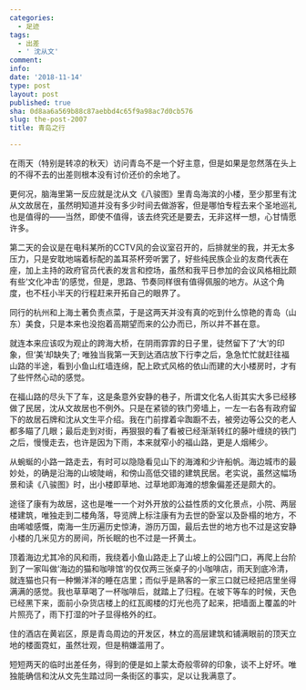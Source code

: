 ```yaml
---
categories:
  - 足迹
tags:
  - 出差
  - ' 沈从文'
comment: 
info: 
date: '2018-11-14'
type: post
layout: post
published: true
sha: 0d8aa6a569b88c87aebbd4c65f9a98ac7d0cb576
slug: the-post-2007
title: 青岛之行

---
```


在雨天（特别是转凉的秋天）访问青岛不是一个好主意，但是如果是忽然落在头上的不得不去的出差则根本没有讨价还价的余地了。

更何况，脑海里第一反应就是沈从文《八骏图》里青岛海滨的小楼，至少那里有沈从文故居在，虽然明知道并没有多少时间去做游客，但是哪怕专程去来个圣地巡礼也是值得的——当然，即使不值得，该去终究还是要去，无非这样一想，心甘情愿许多。

第二天的会议是在电科某所的CCTV风的会议室召开的，后排就坐的我，并无太多压力，只是安耽地端着标配的盖耳茶杯旁听罢了，好些纯民族企业的友商代表在座，加上主持的政府官员代表的发言和控场，虽然和我平日参加的会议风格相比颇有些‘文化冲击’的感觉，但是，思路、节奏同样很有值得佩服的地方。从这个角度，也不枉小半天的行程赶来开拓自己的眼界了。

同行的杭州和上海土著负责点菜，于是这两天并没有真的吃到什么惊艳的青岛（山东）美食，只是本来也没抱着高期望而来的公办而已，所以并不甚在意。

就连本来应该叹为观止的跨海大桥，在阴雨霏霏的日子里，徒然留下了‘大’的印象，但‘美’却缺失了; 唯独当我第一天到达酒店放下行李之后，急急忙忙就赶往福山路的半途，看到小鱼山红墙连绵，配上欧式风格的依山而建的大小楼房时，才有了些怦然心动的感觉。

在福山路的尽头下了车，这是条意外安静的巷子，所谓文化名人街其实大多已经移做了民居，沈从文故居也不例外。只是在紧锁的铁门旁墙上，一左一右各有政府留下的故居石牌和沈从文生平介绍。我在门前撑着伞踟蹰不去，被旁边等公交的老人都多瞄了几眼；最后走到对街，再狠狠的看了看被已经渐渐转红的藤叶缠绕的铁门之后，慢慢走去，也许是因为下雨，本来就窄小的福山路，更是人烟稀少。

从蜿蜒的小路一路走去，有时可以隐隐看见山下的海滩和少许船帆。海边城市的最妙处，的确是沿海的山坡陡峭，和傍山高低交错的建筑民居。老实说，虽然这幅场景和读《八骏图》时，出小楼即草地、过草地即海滩的想象偏差还是颇大的。

途径了康有为故居，这也是唯一一个对外开放的公益性质的文化景点，小院、两层楼建筑，唯独走到二楼角落，导览牌上标注康有为去世的卧室以及卧榻的地方，不由唏嘘感慨，南海一生历遍历史惊涛，游历万国，最后去世的地方也不过是这安静小楼的几米见方的房间，所长眠的也不过是一抔黄土。

顶着海边尤其冷的风和雨，我绕着小鱼山路走上了山坡上的公园门口，再爬上台阶到了一家叫做‘海边的猫和咖啡馆’的仅仅两三张桌子的小咖啡店，雨天到底冷清，就连猫也只有一种懒洋洋的睡在店里；而似乎是熟客的一家三口就已经把店里坐得满满的感觉。我也草草喝了一杯咖啡后，就踏上了归程。在坡下等车的时候，天色已经黑下来，面前小杂货店楼上的红瓦阁楼的灯光也亮了起来，把墙面上覆盖的叶片照亮了，雨下打湿的叶子显得格外的红。

住的酒店在黄岩区，原是青岛周边的开发区，林立的高层建筑和铺满眼前的顶天立地的楼面霓虹，虽然壮观，但是稍嫌滥用了。

短短两天的临时出差任务，得到的便是如上蒙太奇般零碎的印象，谈不上好坏。唯独能确信和沈从文先生踏过同一条街区的事实，足以让我满意了。


